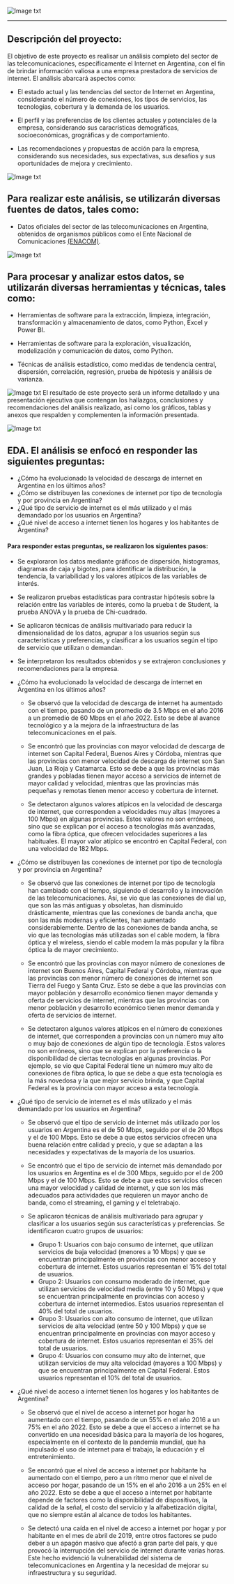 ![Image txt](Utils/Vector_2646_v4.jpg)


___

## Descripción del proyecto:

El objetivo de este proyecto es realisar un análisis completo del sector de las telecomunicaciones, específicamente el Internet en Argentina, con el fin de brindar información valiosa a una empresa prestadora de servicios de internet. El análisis abarcará aspectos como:

* El estado actual y las tendencias del sector de Internet en Argentina, considerando el número de conexiones, los tipos de servicios, las tecnologias, cobertura y la demanda de los usuarios.

* El perfil y las preferencias de los clientes actuales y potenciales de la empresa, considerando sus caracrísticas demográficas, socioeconómicas, grográficas y de comportamiento.

* Las recomendaciones y propuestas de acción para la empresa, considerando sus necesidades, sus expectativas, sus desafíos y sus oportunidades de mejora y crecimiento.

![Image txt](Utils/rm373batch2-04_v2.jpg)
## Para realizar este análisis, se utilizarán diversas fuentes de datos, tales como:

* Datos oficiales del sector de las telecomunicaciones en Argentina, obtenidos de organismos públicos como el Ente Nacional de Comunicaciones [(ENACOM)](https://datosabiertos.enacom.gob.ar/dashboards/20000/acceso-a-internet/).

![Image txt](Utils/rm373batch2-04_v2.jpg)
## Para procesar y analizar estos datos, se utilizarán diversas herramientas y técnicas, tales como:

* Herramientas de software para la extracción, limpieza, integración, transformación y almacenamiento de datos, como Python, Excel y Power BI.

* Herramientas de software para la exploración, visualización, modelización y comunicación de datos, como Python.

* Técnicas de análisis estadístico, como medidas de tendencia central, dispersión, correlación, regresión, prueba de hipótesis y análisis de varianza.

![Image txt](Utils/rm373batch2-04_v1.jpg)
El resultado de este proyecto será un informe detallado y una presentación ejecutiva que contengan los hallazgos, conclusiones y recomendaciones del análisis realizado, así como los gráficos, tablas y anexos que respalden y complementen la información presentada.

![Image txt](Utils/rm373batch2-04_v2.jpg)
## EDA. El análisis se enfocó en responder las siguientes preguntas:

* ¿Cómo ha evolucionado la velocidad de descarga de internet en Argentina en los últimos años?
* ¿Cómo se distribuyen las conexiones de internet por tipo de tecnología y por provincia en Argentina?
* ¿Qué tipo de servicio de internet es el más utilizado y el más demandado por los usuarios en Argentina?
* ¿Qué nivel de acceso a internet tienen los hogares y los habitantes de Argentina?

#### Para responder estas preguntas, se realizaron los siguientes pasos:

* Se exploraron los datos mediante gráficos de dispersión, histogramas, diagramas de caja y bigotes, para identificar la distribución, la tendencia, la variabilidad y los valores atípicos de las variables de interés.
* Se realizaron pruebas estadísticas para contrastar hipótesis sobre la relación entre las variables de interés, como la prueba t de Student, la prueba ANOVA y la prueba de Chi-cuadrado.
* Se aplicaron técnicas de análisis multivariado para reducir la dimensionalidad de los datos, agrupar a los usuarios según sus características y preferencias, y clasificar a los usuarios según el tipo de servicio que utilizan o demandan.
* Se interpretaron los resultados obtenidos y se extrajeron conclusiones y recomendaciones para la empresa.


* ¿Cómo ha evolucionado la velocidad de descarga de internet en Argentina en los últimos años?

    * Se observó que la velocidad de descarga de internet ha aumentado con el tiempo, pasando de un promedio de 3.5 Mbps en el año 2016 a un promedio de 60 Mbps en el año 2022. Esto se debe al avance tecnológico y a la mejora de la infraestructura de las telecomunicaciones en el país.

    * Se encontró que las provincias con mayor velocidad de descarga de internet son Capital Federal, Buenos Aires y Córdoba, mientras que las provincias con menor velocidad de descarga de internet son San Juan, La Rioja y Catamarca. Esto se debe a que las provincias más grandes y pobladas tienen mayor acceso a servicios de internet de mayor calidad y velocidad, mientras que las provincias más pequeñas y remotas tienen menor acceso y cobertura de internet.

    * Se detectaron algunos valores atípicos en la velocidad de descarga de internet, que corresponden a velocidades muy altas (mayores a 100 Mbps) en algunas provincias. Estos valores no son erróneos, sino que se explican por el acceso a tecnologías más avanzadas, como la fibra óptica, que ofrecen velocidades superiores a las habituales. El mayor valor atípico se encontró en Capital Federal, con una velocidad de 182 Mbps.

* ¿Cómo se distribuyen las conexiones de internet por tipo de tecnología y por provincia en Argentina?

    * Se observó que las conexiones de internet por tipo de tecnología han cambiado con el tiempo, siguiendo el desarrollo y la innovación de las telecomunicaciones. Así, se vio que las conexiones de dial up, que son las más antiguas y obsoletas, han disminuido drásticamente, mientras que las conexiones de banda ancha, que son las más modernas y eficientes, han aumentado considerablemente. Dentro de las conexiones de banda ancha, se vio que las tecnologías más utilizadas son el cable modem, la fibra óptica y el wireless, siendo el cable modem la más popular y la fibra óptica la de mayor crecimiento.
    
    * Se encontró que las provincias con mayor número de conexiones de internet son Buenos Aires, Capital Federal y Córdoba, mientras que las provincias con menor número de conexiones de internet son Tierra del Fuego y Santa Cruz. Esto se debe a que las provincias con mayor población y desarrollo económico tienen mayor demanda y oferta de servicios de internet, mientras que las provincias con menor población y desarrollo económico tienen menor demanda y oferta de servicios de internet.
    
    * Se detectaron algunos valores atípicos en el número de conexiones de internet, que corresponden a provincias con un número muy alto o muy bajo de conexiones de algún tipo de tecnología. Estos valores no son erróneos, sino que se explican por la preferencia o la disponibilidad de ciertas tecnologías en algunas provincias. Por ejemplo, se vio que Capital Federal tiene un número muy alto de conexiones de fibra óptica, lo que se debe a que esta tecnología es la más novedosa y la que mejor servicio brinda, y que Capital Federal es la provincia con mayor acceso a esta tecnología.

* ¿Qué tipo de servicio de internet es el más utilizado y el más demandado por los usuarios en Argentina?

    * Se observó que el tipo de servicio de internet más utilizado por los usuarios en Argentina es el de 50 Mbps, seguido por el de 20 Mbps y el de 100 Mbps. Esto se debe a que estos servicios ofrecen una buena relación entre calidad y precio, y que se adaptan a las necesidades y expectativas de la mayoría de los usuarios.

    * Se encontró que el tipo de servicio de internet más demandado por los usuarios en Argentina es el de 300 Mbps, seguido por el de 200 Mbps y el de 100 Mbps. Esto se debe a que estos servicios ofrecen una mayor velocidad y calidad de internet, y que son los más adecuados para actividades que requieren un mayor ancho de banda, como el streaming, el gaming y el teletrabajo.

    * Se aplicaron técnicas de análisis multivariado para agrupar y clasificar a los usuarios según sus características y preferencias. Se identificaron cuatro grupos de usuarios:

        * Grupo 1: Usuarios con bajo consumo de internet, que utilizan servicios de baja velocidad (menores a 10 Mbps) y que se encuentran principalmente en provincias con menor acceso y cobertura de internet. Estos usuarios representan el 15% del total de usuarios.
        * Grupo 2: Usuarios con consumo moderado de internet, que utilizan servicios de velocidad media (entre 10 y 50 Mbps) y que se encuentran principalmente en provincias con acceso y cobertura de internet intermedios. Estos usuarios representan el 40% del total de usuarios.
        * Grupo 3: Usuarios con alto consumo de internet, que utilizan servicios de alta velocidad (entre 50 y 100 Mbps) y que se encuentran principalmente en provincias con mayor acceso y cobertura de internet. Estos usuarios representan el 35% del total de usuarios.
        * Grupo 4: Usuarios con consumo muy alto de internet, que utilizan servicios de muy alta velocidad (mayores a 100 Mbps) y que se encuentran principalmente en Capital Federal. Estos usuarios representan el 10% del total de usuarios.

* ¿Qué nivel de acceso a internet tienen los hogares y los habitantes de Argentina?

    * Se observó que el nivel de acceso a internet por hogar ha aumentado con el tiempo, pasando de un 55% en el año 2016 a un 75% en el año 2022. Esto se debe a que el acceso a internet se ha convertido en una necesidad básica para la mayoría de los hogares, especialmente en el contexto de la pandemia mundial, que ha impulsado el uso de internet para el trabajo, la educación y el entretenimiento.
    
    * Se encontró que el nivel de acceso a internet por habitante ha aumentado con el tiempo, pero a un ritmo menor que el nivel de acceso por hogar, pasando de un 15% en el año 2016 a un 25% en el año 2022. Esto se debe a que el acceso a internet por habitante depende de factores como la disponibilidad de dispositivos, la calidad de la señal, el costo del servicio y la alfabetización digital, que no siempre están al alcance de todos los habitantes.
    
    * Se detectó una caída en el nivel de acceso a internet por hogar y por habitante en el mes de abril de 2019, entre otros factores se pudo deber a un apagón masivo que afectó a gran parte del país, y que provocó la interrupción del servicio de internet durante varias horas. Este hecho evidenció la vulnerabilidad del sistema de telecomunicaciones en Argentina y la necesidad de mejorar su infraestructura y su seguridad.